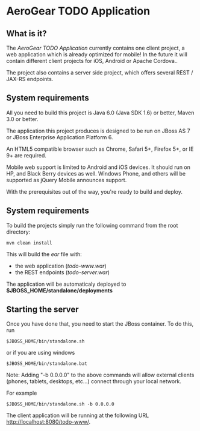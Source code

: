 AeroGear TODO Application
=========================

What is it?
-----------

The _AeroGear TODO Application_ currently contains one client project, a web application which is already optimized for mobile! In the future it will contain different client projects for iOS, Android or Apache Cordova..

The project also contains a server side project, which offers several REST / JAX-RS endpoints.

System requirements
-------------------

All you need to build this project is Java 6.0 (Java SDK 1.6) or better, Maven
3.0 or better.

The application this project produces is designed to be run on JBoss AS 7 or JBoss Enterprise Application Platform 6.

An HTML5 compatible browser such as Chrome, Safari 5+, Firefox 5+, or IE 9+ are
required. 

Mobile web support is limited to Android and iOS devices.  It should run on HP,
and Black Berry devices as well.  Windows Phone, and others will be supported as 
jQuery Mobile announces support.
 
With the prerequisites out of the way, you're ready to build and deploy.

System requirements
-------------------

To build the projects simply run the following command from the root directory:

    mvn clean install

This will build the _ear_ file with:
- the web application (_todo-www.war_)
- the REST endpoints (_todo-server.war_)

The application will be automaticaly deployed to **$JBOSS_HOME/standalone/deployments**

Starting the server
-------------------------

Once you have done that, you need to start the JBoss container. To do this, run
  
    $JBOSS_HOME/bin/standalone.sh
  
or if you are using windows
 
    $JBOSS_HOME/bin/standalone.bat
    
Note: Adding "-b 0.0.0.0" to the above commands will allow external clients (phones, tablets, 
desktops, etc...) connect through your local network.
      
For example

    $JBOSS_HOME/bin/standalone.sh -b 0.0.0.0 

The client application will be running at the following URL <http://localhost:8080/todo-www/>.
